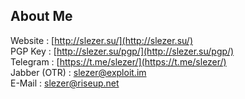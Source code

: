 ## About Me
 Website : [http://slezer.su/](http://slezer.su/)   
 PGP Key : [http://slezer.su/pgp/](http://slezer.su/pgp/)  
 Telegram : [https://t.me/slezer/](https://t.me/slezer/)  
 Jabber (OTR) : slezer@exploit.im  
 E-Mail : slezer@riseup.net

